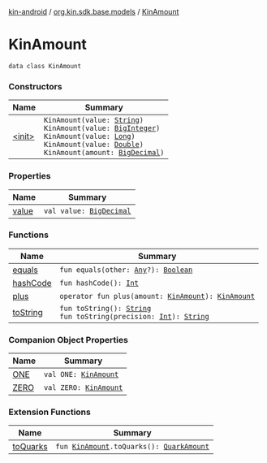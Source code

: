 [kin-android](../../index.md) / [org.kin.sdk.base.models](../index.md) / [KinAmount](./index.md)

# KinAmount

`data class KinAmount`

### Constructors

| Name | Summary |
|---|---|
| [&lt;init&gt;](-init-.md) | `KinAmount(value: `[`String`](https://kotlinlang.org/api/latest/jvm/stdlib/kotlin/-string/index.html)`)`<br>`KinAmount(value: `[`BigInteger`](https://docs.oracle.com/javase/6/docs/api/java/math/BigInteger.html)`)`<br>`KinAmount(value: `[`Long`](https://kotlinlang.org/api/latest/jvm/stdlib/kotlin/-long/index.html)`)`<br>`KinAmount(value: `[`Double`](https://kotlinlang.org/api/latest/jvm/stdlib/kotlin/-double/index.html)`)`<br>`KinAmount(amount: `[`BigDecimal`](https://docs.oracle.com/javase/6/docs/api/java/math/BigDecimal.html)`)` |

### Properties

| Name | Summary |
|---|---|
| [value](value.md) | `val value: `[`BigDecimal`](https://docs.oracle.com/javase/6/docs/api/java/math/BigDecimal.html) |

### Functions

| Name | Summary |
|---|---|
| [equals](equals.md) | `fun equals(other: `[`Any`](https://kotlinlang.org/api/latest/jvm/stdlib/kotlin/-any/index.html)`?): `[`Boolean`](https://kotlinlang.org/api/latest/jvm/stdlib/kotlin/-boolean/index.html) |
| [hashCode](hash-code.md) | `fun hashCode(): `[`Int`](https://kotlinlang.org/api/latest/jvm/stdlib/kotlin/-int/index.html) |
| [plus](plus.md) | `operator fun plus(amount: `[`KinAmount`](./index.md)`): `[`KinAmount`](./index.md) |
| [toString](to-string.md) | `fun toString(): `[`String`](https://kotlinlang.org/api/latest/jvm/stdlib/kotlin/-string/index.html)<br>`fun toString(precision: `[`Int`](https://kotlinlang.org/api/latest/jvm/stdlib/kotlin/-int/index.html)`): `[`String`](https://kotlinlang.org/api/latest/jvm/stdlib/kotlin/-string/index.html) |

### Companion Object Properties

| Name | Summary |
|---|---|
| [ONE](-o-n-e.md) | `val ONE: `[`KinAmount`](./index.md) |
| [ZERO](-z-e-r-o.md) | `val ZERO: `[`KinAmount`](./index.md) |

### Extension Functions

| Name | Summary |
|---|---|
| [toQuarks](../to-quarks.md) | `fun `[`KinAmount`](./index.md)`.toQuarks(): `[`QuarkAmount`](../-quark-amount/index.md) |
